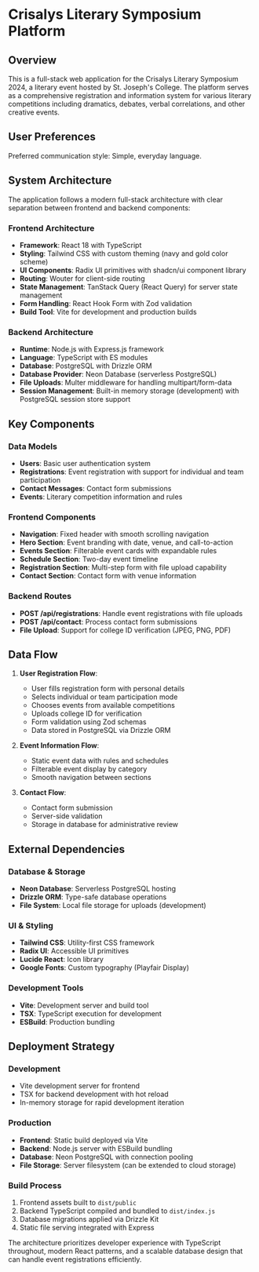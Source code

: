 # Crisalys Literary Symposium Platform

## Overview

This is a full-stack web application for the Crisalys Literary Symposium 2024, a literary event hosted by St. Joseph's College. The platform serves as a comprehensive registration and information system for various literary competitions including dramatics, debates, verbal correlations, and other creative events.

## User Preferences

Preferred communication style: Simple, everyday language.

## System Architecture

The application follows a modern full-stack architecture with clear separation between frontend and backend components:

### Frontend Architecture
- **Framework**: React 18 with TypeScript
- **Styling**: Tailwind CSS with custom theming (navy and gold color scheme)
- **UI Components**: Radix UI primitives with shadcn/ui component library
- **Routing**: Wouter for client-side routing
- **State Management**: TanStack Query (React Query) for server state management
- **Form Handling**: React Hook Form with Zod validation
- **Build Tool**: Vite for development and production builds

### Backend Architecture
- **Runtime**: Node.js with Express.js framework
- **Language**: TypeScript with ES modules
- **Database**: PostgreSQL with Drizzle ORM
- **Database Provider**: Neon Database (serverless PostgreSQL)
- **File Uploads**: Multer middleware for handling multipart/form-data
- **Session Management**: Built-in memory storage (development) with PostgreSQL session store support

## Key Components

### Data Models
- **Users**: Basic user authentication system
- **Registrations**: Event registration with support for individual and team participation
- **Contact Messages**: Contact form submissions
- **Events**: Literary competition information and rules

### Frontend Components
- **Navigation**: Fixed header with smooth scrolling navigation
- **Hero Section**: Event branding with date, venue, and call-to-action
- **Events Section**: Filterable event cards with expandable rules
- **Schedule Section**: Two-day event timeline
- **Registration Section**: Multi-step form with file upload capability
- **Contact Section**: Contact form with venue information

### Backend Routes
- **POST /api/registrations**: Handle event registrations with file uploads
- **POST /api/contact**: Process contact form submissions
- **File Upload**: Support for college ID verification (JPEG, PNG, PDF)

## Data Flow

1. **User Registration Flow**:
   - User fills registration form with personal details
   - Selects individual or team participation mode
   - Chooses events from available competitions
   - Uploads college ID for verification
   - Form validation using Zod schemas
   - Data stored in PostgreSQL via Drizzle ORM

2. **Event Information Flow**:
   - Static event data with rules and schedules
   - Filterable event display by category
   - Smooth navigation between sections

3. **Contact Flow**:
   - Contact form submission
   - Server-side validation
   - Storage in database for administrative review

## External Dependencies

### Database & Storage
- **Neon Database**: Serverless PostgreSQL hosting
- **Drizzle ORM**: Type-safe database operations
- **File System**: Local file storage for uploads (development)

### UI & Styling
- **Tailwind CSS**: Utility-first CSS framework
- **Radix UI**: Accessible UI primitives
- **Lucide React**: Icon library
- **Google Fonts**: Custom typography (Playfair Display)

### Development Tools
- **Vite**: Development server and build tool
- **TSX**: TypeScript execution for development
- **ESBuild**: Production bundling

## Deployment Strategy

### Development
- Vite development server for frontend
- TSX for backend development with hot reload
- In-memory storage for rapid development iteration

### Production
- **Frontend**: Static build deployed via Vite
- **Backend**: Node.js server with ESBuild bundling
- **Database**: Neon PostgreSQL with connection pooling
- **File Storage**: Server filesystem (can be extended to cloud storage)

### Build Process
1. Frontend assets built to `dist/public`
2. Backend TypeScript compiled and bundled to `dist/index.js`
3. Database migrations applied via Drizzle Kit
4. Static file serving integrated with Express

The architecture prioritizes developer experience with TypeScript throughout, modern React patterns, and a scalable database design that can handle event registrations efficiently.